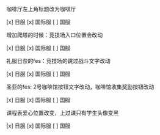 咖啡厅左上角标题改为咖啡厅

[x] 日服
[x] 国际服
[ ] 国服

增加爬塔的时候：竞技场入口位置会改动

[x] 日服
[x] 国际服
[ ] 国服

礼服日奈的fes：竞技场的跳过战斗文字改动

[x] 日服
[x] 国际服
[ ] 国服

圣亚的fes: 2号咖啡馆按钮文字改动，咖啡馆收集奖励按钮改动

[x] 日服
[x] 国际服
[ ] 国服

课程表爱心位置改变，上过课只有学生头像变黑

[x] 日服
[x] 国际服
[ ] 国服